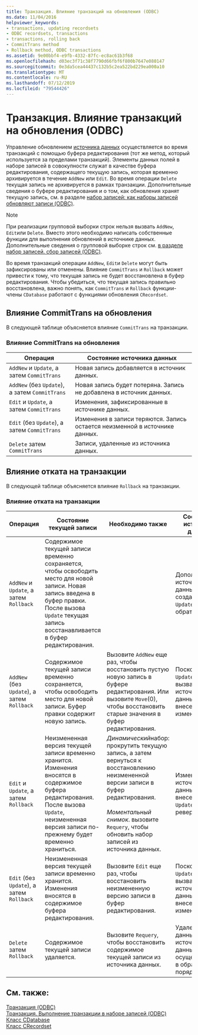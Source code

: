 ```yaml
---
title: Транзакция. Влияние транзакций на обновления (ODBC)
ms.date: 11/04/2016
helpviewer_keywords:
- transactions, updating recordsets
- ODBC recordsets, transactions
- transactions, rolling back
- CommitTrans method
- Rollback method, ODBC transactions
ms.assetid: 9e00bbf4-e9fb-4332-87fc-ec8ac61b3f68
ms.openlocfilehash: d03ec3f71c38f7790d66fbf6f800b7647e080147
ms.sourcegitcommit: 0e3da5cea44437c132b5c2ea522bd229ea000a10
ms.translationtype: MT
ms.contentlocale: ru-RU
ms.lasthandoff: 07/12/2019
ms.locfileid: "79544426"
---
```

# <a name="transaction-how-transactions-affect-updates-odbc"></a>Транзакция. Влияние транзакций на обновления (ODBC)

Управление обновлением [источника данных](../../data/odbc/data-source-odbc.md) осуществляется во время транзакций с помощью буфера редактирования (тот же метод, который используется за пределами транзакций). Элементы данных полей в наборе записей в совокупности служат в качестве буфера редактирования, содержащего текущую запись, которая временно архивируется в течение `AddNew` или `Edit`. Во время операции `Delete` текущая запись не архивируется в рамках транзакции. Дополнительные сведения о буфере редактирования и о том, как обновления хранят текущую запись, см. в разделе [набор записей: как наборы записей обновляют записи (ODBC)](../../data/odbc/recordset-how-recordsets-update-records-odbc.md).

> [!NOTE]
>  При реализации групповой выборки строк нельзя вызвать `AddNew`, `Edit`или `Delete`. Вместо этого необходимо написать собственные функции для выполнения обновлений в источнике данных. Дополнительные сведения о групповой выборке строк см. [в разделе набор записей. сбор записей (ODBC)](../../data/odbc/recordset-fetching-records-in-bulk-odbc.md).

Во время транзакций операции `AddNew`, `Edit`и `Delete` могут быть зафиксированы или отменены. Влияние `CommitTrans` и `Rollback` может привести к тому, что текущая запись не будет восстановлена в буфер редактирования. Чтобы убедиться, что текущая запись правильно восстановлена, важно понять, как `CommitTrans` и `Rollback` функции-члены `CDatabase` работают с функциями обновления `CRecordset`.

##  <a name="how-committrans-affects-updates"></a><a name="_core_how_committrans_affects_updates"></a>Влияние CommitTrans на обновления

В следующей таблице объясняется влияние `CommitTrans` на транзакции.

### <a name="how-committrans-affects-updates"></a>Влияние CommitTrans на обновления

|Операция|Состояние источника данных|
|---------------|---------------------------|
|`AddNew` и `Update`, а затем `CommitTrans`|Новая запись добавляется в источник данных.|
|`AddNew` (без `Update`), а затем `CommitTrans`|Новая запись будет потеряна. Запись не добавлена в источник данных.|
|`Edit` и `Update`, а затем `CommitTrans`|Изменения, зафиксированные в источнике данных.|
|`Edit` (без `Update`), а затем `CommitTrans`|Изменения в записи теряются. Запись остается неизменной в источнике данных.|
|`Delete` затем `CommitTrans`|Записи, удаленные из источника данных.|

##  <a name="how-rollback-affects-transactions"></a><a name="_core_how_rollback_affects_updates"></a>Влияние отката на транзакции

В следующей таблице объясняется влияние `Rollback` на транзакции.

### <a name="how-rollback-affects-transactions"></a>Влияние отката на транзакции

|Операция|Состояние текущей записи|Необходимо также|Состояние источника данных|
|---------------|------------------------------|-------------------|---------------------------|
|`AddNew` и `Update`, а затем `Rollback`|Содержимое текущей записи временно сохраняется, чтобы освободить место для новой записи. Новая запись введена в буфер правки. После вызова `Update` текущая запись восстанавливается в буфер редактирования.||Дополнение к источнику данных, созданному `Update`, является обратным.|
|`AddNew` (без `Update`), а затем `Rollback`|Содержимое текущей записи временно сохраняется, чтобы освободить место для новой записи. Буфер правки содержит новую запись.|Вызовите `AddNew` еще раз, чтобы восстановить пустую новую запись в буфере редактирования. Или вызовите `Move`(0), чтобы восстановить старые значения в буфер редактирования.|Поскольку `Update` не был вызван, в источник данных не были внесены изменения.|
|`Edit` и `Update`, а затем `Rollback`|Неизмененная версия текущей записи временно хранится. Изменения вносятся в содержимое буфера редактирования. После вызова `Update`, неизмененная версия записи по-прежнему будет временно храниться.|*Динамический*набор: прокрутить текущую запись, а затем вернуться к восстановлению неизмененной версии записи в буфер редактирования.<br /><br /> *Моментальный снимок*. вызовите `Requery`, чтобы обновить набор записей из источника данных.|Изменения в источнике данных, внесенные `Update`, реверсируются.|
|`Edit` (без `Update`), а затем `Rollback`|Неизмененная версия текущей записи временно хранится. Изменения вносятся в содержимое буфера редактирования.|Вызовите `Edit` еще раз, чтобы восстановить неизмененную версию записи в буфер редактирования.|Поскольку `Update` не был вызван, в источник данных не были внесены изменения.|
|`Delete` затем `Rollback`|Содержимое текущей записи удаляется.|Вызовите `Requery`, чтобы восстановить содержимое текущей записи из источника данных.|Удаление данных из источника данных осуществляется в обратном порядке.|

## <a name="see-also"></a>См. также:

[Транзакция (ODBC)](../../data/odbc/transaction-odbc.md)<br/>
[Транзакция. Выполнение транзакции в наборе записей (ODBC)](../../data/odbc/transaction-performing-a-transaction-in-a-recordset-odbc.md)<br/>
[Класс CDatabase](../../mfc/reference/cdatabase-class.md)<br/>
[Класс CRecordset](../../mfc/reference/crecordset-class.md)
